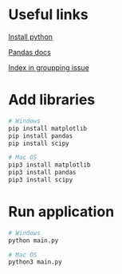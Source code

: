 # Useful links

[Install python](https://www.python.org/downloads/)

[Pandas docs](https://pandas.pydata.org/docs/user_guide/index.html)

[Index in groupping issue](https://stackoverflow.com/questions/19202093/how-to-select-columns-from-groupby-object-in-pandas)

# Add libraries

```sh
# Windows
pip install matplotlib
pip install pandas
pip install scipy

# Mac OS
pip3 install matplotlib
pip3 install pandas
pip3 install scipy
```

# Run application

```sh
# Windows
python main.py

# Mac OS
python3 main.py
```
